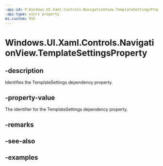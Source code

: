 ```yaml
---
-api-id: P:Windows.UI.Xaml.Controls.NavigationView.TemplateSettingsProperty
-api-type: winrt property
ms.custom: RS5
---
```


<!-- Property syntax.
public DependencyProperty TemplateSettingsProperty { get; }
-->

# Windows.UI.Xaml.Controls.NavigationView.TemplateSettingsProperty

## -description

Identifies the TemplateSettings dependency property.

## -property-value

The identifier for the TemplateSettings dependency property.

## -remarks

## -see-also

## -examples

